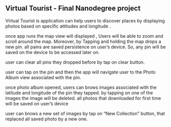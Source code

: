 ## Virtual Tourist - Final Nanodegree project
Virtual Tourist is application can help users to discover places by displaying photos based on specific attitudes and longitude . 

once app runs the map view will displayed , Users will be able to zoom and scroll around the map. Moreover, by Tapping and holding the map drops a new pin. all pains are saved persistence on user’s device. So, any pin will be saved on the device to be accessed later on.

user can clear all pins they dropped before by tap on clear button.

user can tap on the pin and then the app will navigate user to the Photo Album view associated with the pin.

once photo album opened, users can brows images associated with the latitude and longitude of the pin they tapped. by tapping on one of the images the image will be deleted. all photos that downloaded for first time will be saved on user’s device

user can brows a new set of images  by tap on “New Collection”  button, that replaced all saved photo by a new one.
